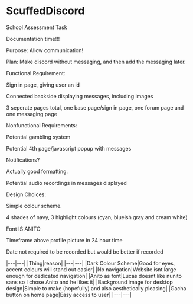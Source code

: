 # ScuffedDiscord
School Assessment Task

Documentation time!!!

Purpose: Allow communication!

Plan: Make discord without messaging, and then add the messaging later.

Functional Requirement:

Sign in page, giving user an id 

Connected backside displaying messages, including images

3 seperate pages total, one base page/sign in page, one forum page and one messaging page

Nonfunctional Requirements:

Potential gambling system

Potential 4th page/javascript popup with messages

Notifications?

Actually good formatting.

Potential audio recordings in messages displayed

Design Choices:

Simple colour scheme.

4 shades of navy, 3 highlight colours (cyan, blueish gray and cream white)

Font IS ANITO

Timeframe above profile picture in 24 hour time

Date not required to be recorded but would be better if recorded

|---|---|
|Thing|reason|
|---|---|
|Dark Colour Scheme|Good for eyes, accent colours will stand out easier|
|No navigation|Website isnt large enough for dedicated navigation|
|Anito as font|Lucas doesnt like nunito sans so I chose Anito and he likes it|
|Background image for desktop design|Simple to make (hopefully) and also aesthetically pleasing|
|Gacha button on home page|Easy access to user|
|---|---|


